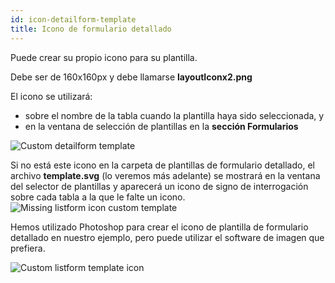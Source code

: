 ```yaml
---
id: icon-detailform-template
title: Icono de formulario detallado
---
```


Puede crear su propio icono para su plantilla.

Debe ser de 160x160px y debe llamarse **layoutIconx2.png**

El icono se utilizará:

* sobre el nombre de la tabla cuando la plantilla haya sido seleccionada, y
* en la ventana de selección de plantillas en la **sección Formularios**

![Custom detailform template](assets/en/custom-detailform/custom-detailform-template.png)

Si no está este icono en la carpeta de plantillas de formulario detallado, el archivo **template.svg** (lo veremos más adelante) se mostrará en la ventana del selector de plantillas y aparecerá un icono de signo de interrogación sobre cada tabla a la que le falte un icono. ![Missing listform icon custom template](assets/en/custom-detailform/missing-detailform-icon-custom-template.png)

Hemos utilizado Photoshop para crear el icono de plantilla de formulario detallado en nuestro ejemplo, pero puede utilizar el software de imagen que prefiera.

![Custom listform template icon](assets/en/custom-detailform/custom-detail-form-icon.png)